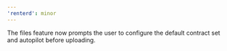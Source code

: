 ```yaml
---
'renterd': minor
---
```


The files feature now prompts the user to configure the default contract set and autopilot before uploading.
